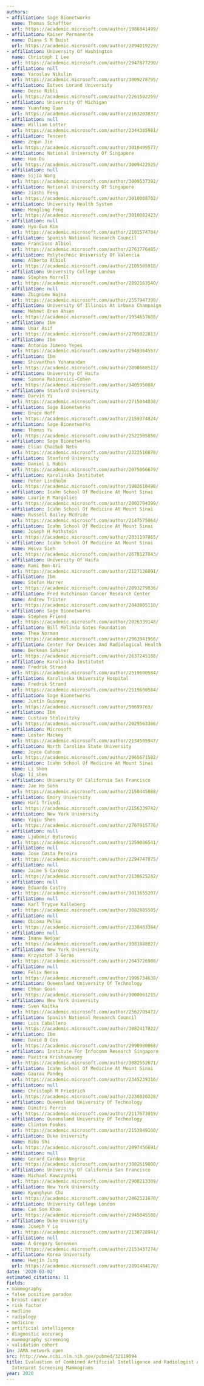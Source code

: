 ```yaml
---
authors:
- affiliation: Sage Bionetworks
  name: Thomas Schaffter
  url: https://academic.microsoft.com/author/1986841499/
- affiliation: Kaiser Permanente
  name: Diana S M Buist
  url: https://academic.microsoft.com/author/2894019229/
- affiliation: University Of Washington
  name: Christoph I Lee
  url: https://academic.microsoft.com/author/2947877290/
- affiliation: null
  name: Yaroslav Nikulin
  url: https://academic.microsoft.com/author/3009278795/
- affiliation: Eotvos Lorand University
  name: Dezso Ribli
  url: https://academic.microsoft.com/author/2261502259/
- affiliation: University Of Michigan
  name: Yuanfang Guan
  url: https://academic.microsoft.com/author/2163203837/
- affiliation: null
  name: William Lotter
  url: https://academic.microsoft.com/author/2344385981/
- affiliation: Tencent
  name: Zequn Jie
  url: https://academic.microsoft.com/author/3010499577/
- affiliation: National University Of Singapore
  name: Hao Du
  url: https://academic.microsoft.com/author/3009422525/
- affiliation: null
  name: Sijia Wang
  url: https://academic.microsoft.com/author/3009537392/
- affiliation: National University Of Singapore
  name: Jiashi Feng
  url: https://academic.microsoft.com/author/3010088702/
- affiliation: University Health System
  name: Mengling Feng
  url: https://academic.microsoft.com/author/3010082423/
- affiliation: null
  name: Hyo-Eun Kim
  url: https://academic.microsoft.com/author/2101574704/
- affiliation: Spanish National Research Council
  name: Francisco Albiol
  url: https://academic.microsoft.com/author/2763776485/
- affiliation: Polytechnic University Of Valencia
  name: Alberto Albiol
  url: https://academic.microsoft.com/author/2105505918/
- affiliation: University College London
  name: Stephen Morrell
  url: https://academic.microsoft.com/author/2892163540/
- affiliation: null
  name: Zbigniew Wojna
  url: https://academic.microsoft.com/author/2557947390/
- affiliation: University Of Illinois At Urbana Champaign
  name: Mehmet Eren Ahsen
  url: https://academic.microsoft.com/author/1954657688/
- affiliation: Ibm
  name: Umar Asif
  url: https://academic.microsoft.com/author/2705022813/
- affiliation: Ibm
  name: Antonio Jimeno Yepes
  url: https://academic.microsoft.com/author/2949364557/
- affiliation: Ibm
  name: Shivanthan Yohanandan
  url: https://academic.microsoft.com/author/2898668512/
- affiliation: University Of Haifa
  name: Simona Rabinovici-Cohen
  url: https://academic.microsoft.com/author/340595088/
- affiliation: Stanford University
  name: Darvin Yi
  url: https://academic.microsoft.com/author/2715044038/
- affiliation: Sage Bionetworks
  name: Bruce Hoff
  url: https://academic.microsoft.com/author/2159374824/
- affiliation: Sage Bionetworks
  name: Thomas Yu
  url: https://academic.microsoft.com/author/2522505850/
- affiliation: Sage Bionetworks
  name: Elias Chaibub Neto
  url: https://academic.microsoft.com/author/2322510870/
- affiliation: Stanford University
  name: Daniel L Rubin
  url: https://academic.microsoft.com/author/2075066679/
- affiliation: Karolinska Institutet
  name: Peter Lindholm
  url: https://academic.microsoft.com/author/1982610490/
- affiliation: Icahn School Of Medicine At Mount Sinai
  name: Laurie R Margolies
  url: https://academic.microsoft.com/author/2002794399/
- affiliation: Icahn School Of Medicine At Mount Sinai
  name: Russell Bailey McBride
  url: https://academic.microsoft.com/author/2147575064/
- affiliation: Icahn School Of Medicine At Mount Sinai
  name: Joseph H Rothstein
  url: https://academic.microsoft.com/author/2031197865/
- affiliation: Icahn School Of Medicine At Mount Sinai
  name: Weiva Sieh
  url: https://academic.microsoft.com/author/2678127043/
- affiliation: University Of Haifa
  name: Rami Ben-Ari
  url: https://academic.microsoft.com/author/2127126091/
- affiliation: Ibm
  name: Stefan Harrer
  url: https://academic.microsoft.com/author/2093279836/
- affiliation: Fred Hutchinson Cancer Research Center
  name: Andrew Trister
  url: https://academic.microsoft.com/author/2043805110/
- affiliation: Sage Bionetworks
  name: Stephen Friend
  url: https://academic.microsoft.com/author/2026339148/
- affiliation: Bill Melinda Gates Foundation
  name: Thea Norman
  url: https://academic.microsoft.com/author/2963941966/
- affiliation: Center For Devices And Radiological Health
  name: Berkman Sahiner
  url: https://academic.microsoft.com/author/2637245188/
- affiliation: Karolinska Institutet
  name: Fredrik Strand
  url: https://academic.microsoft.com/author/2519600584/
- affiliation: Karolinska University Hospital
  name: Fredrik Strand
  url: https://academic.microsoft.com/author/2519600584/
- affiliation: Sage Bionetworks
  name: Justin Guinney
  url: https://academic.microsoft.com/author/50699763/
- affiliation: Ibm
  name: Gustavo Stolovitzky
  url: https://academic.microsoft.com/author/2029563386/
- affiliation: Microsoft
  name: Lester Mackey
  url: https://academic.microsoft.com/author/2134505947/
- affiliation: North Carolina State University
  name: Joyce Cahoon
  url: https://academic.microsoft.com/author/2965671582/
- affiliation: Icahn School Of Medicine At Mount Sinai
  name: Li Shen
  slug: li_shen
- affiliation: University Of California San Francisco
  name: Jae Ho Sohn
  url: https://academic.microsoft.com/author/2150445088/
- affiliation: Emory University
  name: Hari Trivedi
  url: https://academic.microsoft.com/author/2156339742/
- affiliation: New York University
  name: Yiqiu Shen
  url: https://academic.microsoft.com/author/2767915776/
- affiliation: null
  name: Ljubomir Buturovic
  url: https://academic.microsoft.com/author/1259086541/
- affiliation: null
  name: Jose Costa Pereira
  url: https://academic.microsoft.com/author/2294747075/
- affiliation: null
  name: Jaime S Cardoso
  url: https://academic.microsoft.com/author/2138625242/
- affiliation: null
  name: Eduardo Castro
  url: https://academic.microsoft.com/author/3013655207/
- affiliation: null
  name: Karl Trygve Kalleberg
  url: https://academic.microsoft.com/author/3082885505/
- affiliation: null
  name: Obioma Pelka
  url: https://academic.microsoft.com/author/2338483384/
- affiliation: null
  name: Imane Nedjar
  url: https://academic.microsoft.com/author/3081888027/
- affiliation: New York University
  name: Krzysztof J Geras
  url: https://academic.microsoft.com/author/2043726908/
- affiliation: null
  name: Felix Nensa
  url: https://academic.microsoft.com/author/1995734638/
- affiliation: Queensland University Of Technology
  name: Ethan Goan
  url: https://academic.microsoft.com/author/3000061215/
- affiliation: New York University
  name: Sven Koitka
  url: https://academic.microsoft.com/author/2562705472/
- affiliation: Spanish National Research Council
  name: Luis Caballero
  url: https://academic.microsoft.com/author/3082417822/
- affiliation: Ibm
  name: David D Cox
  url: https://academic.microsoft.com/author/2990980068/
- affiliation: Institute For Infocomm Research Singapore
  name: Pavitra Krishnaswamy
  url: https://academic.microsoft.com/author/3082552671/
- affiliation: Icahn School Of Medicine At Mount Sinai
  name: Gaurav Pandey
  url: https://academic.microsoft.com/author/2345239316/
- affiliation: null
  name: Christoph M Friedrich
  url: https://academic.microsoft.com/author/2230820228/
- affiliation: Queensland University Of Technology
  name: Dimitri Perrin
  url: https://academic.microsoft.com/author/2117673019/
- affiliation: Queensland University Of Technology
  name: Clinton Fookes
  url: https://academic.microsoft.com/author/2153049160/
- affiliation: Duke University
  name: Bibo Shi
  url: https://academic.microsoft.com/author/2097456691/
- affiliation: null
  name: Gerard Cardoso Negrie
  url: https://academic.microsoft.com/author/3082619000/
- affiliation: University Of California San Francisco
  name: Michael Kawczynski
  url: https://academic.microsoft.com/author/2900213309/
- affiliation: New York University
  name: Kyunghyun Cho
  url: https://academic.microsoft.com/author/2462121670/
- affiliation: University College London
  name: Can Son Khoo
  url: https://academic.microsoft.com/author/2945045508/
- affiliation: Duke University
  name: Joseph Y Lo
  url: https://academic.microsoft.com/author/2138728941/
- affiliation: null
  name: A Gregory Sorensen
  url: https://academic.microsoft.com/author/2153437274/
- affiliation: Korea University
  name: Hwejin Jung
  url: https://academic.microsoft.com/author/2891484170/
date: '2020-03-02'
estimated_citations: 11
fields:
- mammography
- false positive paradox
- breast cancer
- risk factor
- medline
- radiology
- medicine
- artificial intelligence
- diagnostic accuracy
- mammography screening
- validation cohort
in: JAMA network open
src: http://www.ncbi.nlm.nih.gov/pubmed/32119094
title: Evaluation of Combined Artificial Intelligence and Radiologist Assessment to
  Interpret Screening Mammograms
year: 2020
---
```

